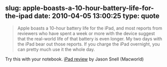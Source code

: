 slug: apple-boasts-a-10-hour-battery-life-for-the-ipad
date: 2010-04-05 13:00:25
type: quote
---

> Apple boasts a 10-hour battery life for the iPad, and most reports from reviewers who have spent a week or more with the device suggest that the real-world life of that battery is even longer. My two days with the iPad bear out those reports. If you charge the iPad overnight, you can pretty much use it the whole day.

Try this with your notebook. [iPad review](http://www.macworld.com/article/150330/2010/04/ipadreview.html) by Jason Snell (Macworld)
